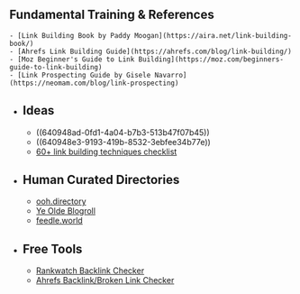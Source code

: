 ## Fundamental Training & References
	- [Link Building Book by Paddy Moogan](https://aira.net/link-building-book/)
	- [Ahrefs Link Building Guide](https://ahrefs.com/blog/link-building/)
	- [Moz Beginner's Guide to Link Building](https://moz.com/beginners-guide-to-link-building)
	- [Link Prospecting Guide by Gisele Navarro](https://neomam.com/blog/link-prospecting)
- ## Ideas
	- ((640948ad-0fd1-4a04-b7b3-513b47f07b45))
	- ((640948e3-9193-419b-8532-3ebfee34b77e))
	- [60+ link building techniques checklist](https://mangools.com/blog/link-building-techniques-checklist/)
- ## Human Curated Directories
	- [ooh.directory](https://ooh.directory/)
	- [Ye Olde Blogroll](https://blogroll.org/)
	- [feedle.world](https://feedle.world/)
- ## Free Tools
	- [Rankwatch Backlink Checker](https://www.rankwatch.com/en/backlinks/)
	- [Ahrefs Backlink/Broken Link Checker](https://ahrefs.com/broken-link-checker)